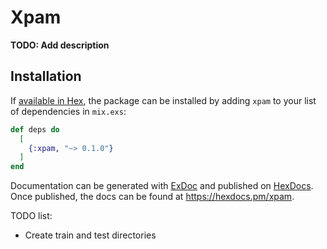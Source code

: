 # Xpam

**TODO: Add description**

## Installation

If [available in Hex](https://hex.pm/docs/publish), the package can be installed
by adding `xpam` to your list of dependencies in `mix.exs`:

```elixir
def deps do
  [
    {:xpam, "~> 0.1.0"}
  ]
end
```

Documentation can be generated with [ExDoc](https://github.com/elixir-lang/ex_doc)
and published on [HexDocs](https://hexdocs.pm). Once published, the docs can
be found at <https://hexdocs.pm/xpam>.

TODO list:

- Create train and test directories
